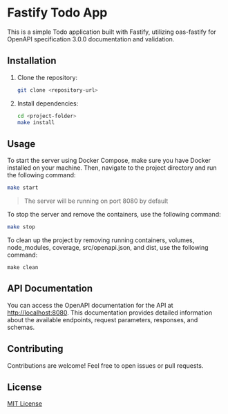 # Fastify Todo App

This is a simple Todo application built with Fastify, utilizing oas-fastify for OpenAPI specification 3.0.0 documentation and validation.

## Installation

1. Clone the repository:

    ```bash
    git clone <repository-url>
    ```

2. Install dependencies:

    ```bash
    cd <project-folder>
    make install
    ```

## Usage

To start the server using Docker Compose, make sure you have Docker installed on your machine. Then, navigate to the project directory and run the following command:

```bash
make start
```

> The server will be running on port 8080 by default

To stop the server and remove the containers, use the following command:

```bash
make stop
```

To clean up the project by removing running containers, volumes, node_modules, coverage, src/openapi.json, and dist, use the following command:

```
make clean
```

## API Documentation

You can access the OpenAPI documentation for the API at [http://localhost:8080](http://localhost:8080). This documentation provides detailed information about the available endpoints, request parameters, responses, and schemas.

## Contributing

Contributions are welcome! Feel free to open issues or pull requests.

## License

[MIT License](LICENSE)

